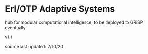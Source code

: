 # Erl/OTP Adaptive Systems
<p> hub for modular computational intelligence, to be deployed to GRiSP eventually.<p\>
<p> v1.1 <p\>
<p> source last updated: 2/10/20 <p\>
